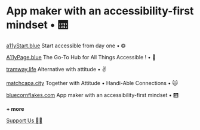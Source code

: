 # App maker with an accessibility-first mindset • 🛗


[a11yStart.blue](https://www.a11ystart.blue/)
Start accessible from day one • ❂

[A11yPage.blue](http://www.a11yPage.blue/)
The Go-To Hub for All Things Accessible !   •  📄 

[tramway.life](https://www.tramway.life/)
Alternative with attitude • ✌️

[matchcapa.city](http://www.matchcapa.city/)
Together with Attitude • Handi-Able Connections • 🐱

[bluecornflakes.com](http://www.bluecornflakes.com/)
App maker with an accessibility-first mindset • 🛗 




**+ more**

[Support Us 🏋️‍♀️](https://donate.stripe.com/5kA16tezw3OgeKk144)
